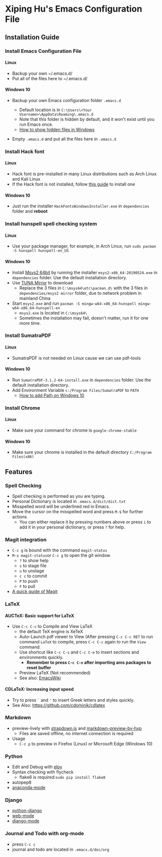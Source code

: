 # Xiping Hu's Emacs Configuration File #

## Installation Guide ##

### Install Emacs Configuration File ###

#### Linux ####

* Backup your own ~/.emacs.d/
* Put all of the files here to ~/.emacs.d/

#### Windows 10 ####

* Backup your own Emacs configuration folder `.emacs.d`
  * Default location is in `C:\Users\<Your Username>\AppData\Roaming\.emacs.d`
  * Note that this folder is hidden by default, and it won't exist until you run Emacs once.
  * [How to show hidden files in Windows](https://www.wikihow.com/Show-Hidden-Files-and-Folders-in-Windows)
  
* Empty `.emacs.d` and put all the files here in `.emacs.d`

### Install Hack font ###

#### Linux ####
* Hack font is pre-installed in many Linux distributions such as Arch Linux and Kali Linux
* If the Hack font is not installed, follow [this guide](https://github.com/source-foundry/hack-linux-installer) to install one

#### Windows 10 ####
* Just run the installer `HackFontsWindowsInstaller.exe` in `dependencies` folder and **reboot**

### Install hunspell spell checking system ###

#### Linux ####
* Use your package manager, for example, in Arch Linux, run `sudo pacman -S hunspell hunspell-en_US`

#### Windows 10 ####
* Install [Msys2 64bit](https://www.msys2.org/) by running the installer `msys2-x86_64-20190524.exe` in `dependencies` folder. Use the default installation directory.
* Use [TUNA Mirror](https://mirrors.tuna.tsinghua.edu.cn/help/msys2/) to download
  * Replace the 3 files in `C:\msys64\etc\pacman.d\` with the 3 files in `dependencies/msys2 mirror` folder, due to network problem in mainland China
* Start `msys2.exe` and run `pacman -S mingw-w64-x86_64-hunspell mingw-w64-x86_64-hunspell-en`
  * `msys2.exe` is located in `C:\msys64\`
  * Sometimes the installation may fail, doesn't matter, run it for one more time.
  
### Install SumatraPDF ###

#### Linux ####
* SumatraPDF is not needed on Linux cause we can use pdf-tools

#### Windows 10 ####
* Run `SumatraPDF-3.1.2-64-install.exe` in `dependencies` folder. Use the default installation directory.
* Add Environment Variable `c:/Program Files/SumatraPDF` to `PATH`
  * [How to add Path on Windows 10](https://www.wikihow.tech/Add-Path-on-Windows)

### Install Chrome ###

#### Linux ####
* Make sure your command for chrome is `google-chrome-stable`

#### Windows 10 ####
* Make sure your chrome is installed in the default directory `C:/Program Files(x86)`


## Features ##

### Spell Checking ###

* Spell checking is performed as you are typing.
* Personal Dictionary is located in `.emacs.d/dict/dict.txt`
* Misspelled word will be underlined red in Emacs.
* Move the cursor on the misspelled word and press `M-$` for further actions
  * You can either replace it by pressing numbers above or press `i` to add it in your personal dictionary, or press `?` for help.
  
### Magit integration ###
* `C-c g` is bound with the command `magit-status`
* `M-x magit-status`or `C-c g` to open the git window
  * `?` to show help
  * `s` to stage file
  * `u` to unstage
  * `c c` to commit
  * `P` to push
  * `F` to pull
* [A quick guide of Magit](https://www.emacswiki.org/emacs/Magit)


### LaTeX ###

#### AUCTeX: Basic support for LaTeX ####
* Use `C-c C-c` to Compile and View LaTeX
  * the default TeX engine is XeTeX
  * Auto-Launch pdf viewer to View (After pressing `C-c C-c RET` to run command `LaTeX` to compile, press `C-c C-c` again to run the `View` command.
  * Use shortcut like `C-c C-s` and `C-c C-e` to insert sections and environments quickly.
	* **Remember to press `C-c C-n` after importing ams packages to reset buffer**
  * Preview LaTeX (Not recommended)
  * See also: [EmacsWiki](https://www.emacswiki.org/emacs/AUCTeX)
  
#### CDLaTeX: Increasing input speed ####
* Try to press <code>`</code> and <code>'</code> to insert Greek letters and styles quickly.
* See Also: <https://github.com/cdominik/cdlatex>


### Markdown ###
  * preview-lively with [strapdown.js](http://strapdownjs.com/) and [markdown-preview-by-hxp](https://github.com/XipingHu/markdown-preview-by-hxp.git)
	* Files are saved offline, no internet connection is required
  * Usage
      * `C-c p` to preview in Firefox (Linux) or Microsoft Edge (Windows 10)
	

### Python ###
* Edit and Debug with [elpy](https://github.com/jorgenschaefer/elpy)
* Syntax checking with flycheck
  * flake8 is required:`sudo pip install flake8`
* autopep8
* [anaconda-mode](https://github.com/pythonic-emacs/anaconda-mode)


### Django ###
* [python-django](https://github.com/fgallina/python-django.el)
* [web-mode](https://github.com/fxbois/web-mode)
* [django-mode](https://github.com/myfreeweb/django-mode)

  
### Journal and Todo with org-mode ###
  * press `C-c c`
  * journal and todo are located in `.emacs.d/doc/org`


